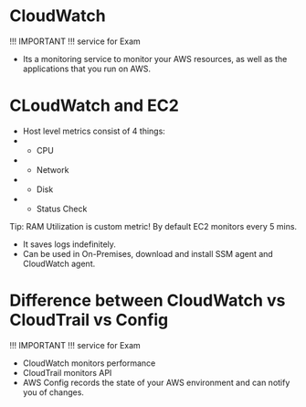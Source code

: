 # CloudWatch 

!!! IMPORTANT !!! service for Exam 

* Its a monitoring service to monitor your AWS resources, as well as the applications that you run on AWS. 

# CLoudWatch and EC2 
* Host level metrics consist of 4 things: 
* - CPU
* - Network
* - Disk
* - Status Check 

Tip: RAM Utilization is custom metric! By default EC2 monitors every 5 mins. 

- It saves logs indefinitely.
- Can be used in On-Premises, download and install SSM agent and CloudWatch agent. 


# Difference between CloudWatch vs CloudTrail vs Config

!!! IMPORTANT !!! service for Exam 

 * CloudWatch monitors performance
 * CloudTrail monitors API 
 * AWS Config records the state of your AWS environment and can notify you of changes. 



